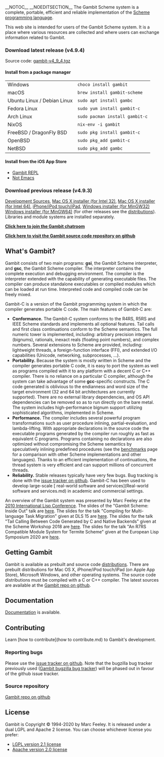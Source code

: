 \_\_NOTOC\_\_ \_\_NOEDITSECTION\_\_ The Gambit Scheme system is a
complete, portable, efficient and reliable implementation of the [
Scheme programming language](Scheme.md).

This web site is intended for users of the Gambit Scheme system. It is a
place where various resources are collected and where users can exchange
information related to Gambit.

### Download latest release (v4.9.4)

Source code:
[gambit-v4\_9\_4.tgz](https://gambitscheme.org/latest/gambit-v4_9_4.tgz)

#### Install from a package manager

|                             |                                |
| --------------------------- | ------------------------------ |
| Windows                     | `choco install gambit`         |
| macOS                       | `brew install gambit-scheme`   |
| Ubuntu Linux / Debian Linux | `sudo apt install gambc`       |
| Fedora Linux                | `sudo yum install gambit-c`    |
| Arch Linux                  | `sudo pacman install gambit-c` |
| NixOS                       | `nix-env -i gambit`            |
| FreeBSD / DragonFly BSD     | `sudo pkg install gambit-c`    |
| OpenBSD                     | `sudo pkg_add gambit-c`        |
| NetBSD                      | `sudo pkg_add gambc`           |

#### Install from the iOS App Store

  - [Gambit REPL](https://apps.apple.com/us/app/gambit-repl/id434534076)
  - [Not Emacs](https://apps.apple.com/us/app/not-emacs/id948330589)

### Download previous release (v4.9.3)

[Development
Sources](http://www.iro.umontreal.ca/~gambit/download/gambit/v4.9/source/gambit-v4_9_3-devel.tgz),
[Mac OS X installer (for
Intel 32)](http://www.iro.umontreal.ca/~gambit/download/gambit/v4.9/prebuilt/gambit-v4_9_3-macosx-intel32.dmg),
[Mac OS X installer (for
Intel 64)](http://www.iro.umontreal.ca/~gambit/download/gambit/v4.9/prebuilt/gambit-v4_9_3-macosx-intel64.dmg),
[iPhone/iPod
touch/iPad](http://itunes.apple.com/us/app/gambit-repl/id434534076?mt=8&ls=1),
[Windows installer (for
MinGW32)](http://www.iro.umontreal.ca/~gambit/download/gambit/v4.9/prebuilt/gambit-v4_9_3-windows-mingw32.exe)
[Windows installer (for
MinGW64)](http://www.iro.umontreal.ca/~gambit/download/gambit/v4.9/prebuilt/gambit-v4_9_3-windows-mingw64.exe)
(for other releases see the [distributions](distributions.md)).
Libraries and module systems are installed separately.

**[Click here to join the Gambit
chatroom](https://gitter.im/gambit/gambit)**

**[Click here to visit the Gambit source code repository on
github](https://github.com/gambit/gambit)**

## What's Gambit?

Gambit consists of two main programs: **gsi**, the Gambit Scheme
interpreter, and **gsc**, the Gambit Scheme compiler. The interpreter
contains the complete execution and debugging environment. The compiler
is the interpreter extended with the capability of generating executable
files. The compiler can produce standalone executables or compiled
modules which can be loaded at run time. Interpreted code and compiled
code can be freely mixed.

Gambit-C is a version of the Gambit programming system in which the
compiler generates portable C code. The main features of Gambit-C are:

  - **Conformance.** The Gambit-C system conforms to the R4RS, R5RS and
    IEEE Scheme standards and implements all optional features. Tail
    calls and first class continuations conform to the Scheme semantics.
    The full numeric tower is implemented, including: arbitrary
    precision integers (bignums), rationals, inexact reals (floating
    point numbers), and complex numbers. Several extensions to Scheme
    are provided, including: lightweight threads, a foreign-function
    interface (FFI), and extended I/O capabilities (Unicode, networking,
    subprocesses, ...).
  - **Portability.** Because the system is mostly written in Scheme and
    the compiler generates portable C code, it is easy to port the
    system as well as programs compiled with it to any platform with a
    decent C or C++ compiler. There is no reliance on a particular C
    compiler, although the system can take advantage of some
    **gcc**-specific constructs. The C code generated is oblivious to
    the endianness and word size of the target environment (32 and 64
    bit architectures are currently supported). There are no external
    library dependencies, and OS API dependencies can be removed so as
    to run directly on the bare metal. The system includes
    high-performance bignum support utilizing sophisticated algorithms,
    implemented in Scheme.
  - **Performance.** The compiler includes several powerful program
    transformations such as user procedure inlining, partial-evaluation,
    and lambda-lifting. With appropriate declarations in the source code
    the executable programs generated by the compiler run roughly as
    fast as equivalent C programs. Programs containing no declarations
    are also optimized without compromising the Scheme semantics by
    speculatively inlining predefined procedures (see the
    [benchmarks](benchmarks.md) page for a comparison with other
    Scheme implementations and other languages). Thanks to an efficient
    implementation of continuations, the thread system is very efficient
    and can support millions of concurrent threads.
  - **Reliability.** Stable releases typically have very few bugs. Bug
    tracking is done with the [issue tracker on
    github](https://github.com/gambit/gambit/issues). Gambit-C has been
    used to develop large-scale [ real-world software and
    services](Real-world software and services.md) in academic
    and commercial settings.

An overview of the Gambit system was presented by Marc Feeley at the
[2010 International Lisp
Conference](http://www.international-lisp-conference.org/2010/index).
The slides of the "Gambit Scheme: Inside Out" talk are
[here](http://www.iro.umontreal.ca/~gambit/Gambit-inside-out.pdf). The
slides for the talk "Compiling for Multi-language Task Migration" given
at DLS 15 are
[here](http://www.iro.umontreal.ca/~gambit/migrate-dls15-talk.pdf). The
slides for the talk "Tail Calling Between Code Generated by C and Native
Backends" given at the Scheme Workshop 2018 are
[here](http://www.iro.umontreal.ca/~gambit/SW2018-talk.pdf). The slides
for the talk "An R7RS Compatible Module System for Termite Scheme" given
at the European Lisp Symposium 2020 are
[here](https://www.european-lisp-symposium.org/static/2020/hamel-feeley-slides.pdf).

## Getting Gambit

Gambit is available as prebuilt and source code
[distributions](distributions.md). There are prebuilt
distributions for Mac OS X, iPhone/iPod touch/iPad (on Apple App Store),
Microsoft Windows, and other operating systems. The source code
distributions must be compiled with a C or C++ compiler. The latest
sources are available at the [Gambit repo on
github](https://github.com/gambit/gambit).

## Documentation

[Documentation](Documentation.md) is available.

## Contributing

Learn [how to contribute](how to contribute.md) to Gambit's
development.

### Reporting bugs

Please use the [issue tracker on
github](https://github.com/gambit/gambit/issues). Note that the bugzilla
bug tracker previously used ([Gambit bugzilla bug
tracker](http://www.iro.umontreal.ca/~gambit/bugzilla/)) will be phased
out in favour of the github issue tracker.

### Source repository

[Gambit repo on github](https://github.com/gambit/gambit)

## License

Gambit is Copyright © 1994-2020 by Marc Feeley. It is released under a
dual LGPL and Apache 2 license. You can choose whichever license you
prefer:

  - [LGPL version 2.1 license](http://www.gnu.org/copyleft/lesser.html)
  - [Apache version 2.0
    license](http://www.apache.org/licenses/LICENSE-2.0.html)
